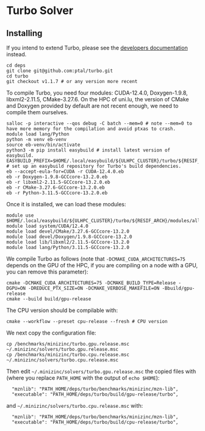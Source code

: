 # Turbo Solver

## Installing

If you intend to extend Turbo, please see the [developers documentation](https://github.com/lattice-land/.github) instead.

```
cd deps
git clone git@github.com:ptal/turbo.git
cd turbo
git checkout v1.1.7 # or any version more recent
```

To compile Turbo, you need four modules: CUDA-12.4.0, Doxygen-1.9.8, libxml2-2.11.5, CMake-3.27.6.
On the HPC of uni.lu, the version of CMake and Doxygen provided by default are not recent enough, we need to compile them ourselves.
```
salloc -p interactive --qos debug -C batch --mem=0 # note --mem=0 to have more memory for the compilation and avoid ptxas to crash.
module load lang/Python
python -m venv eb-venv
source eb-venv/bin/activate
python3 -m pip install easybuild # install latest version of easybuild.
EASYBUILD_PREFIX=$HOME/.local/easybuild/${ULHPC_CLUSTER}/turbo/${RESIF_ARCH} # set up an easybuild repository for Turbo's build dependencies.
eb --accept-eula-for=CUDA -r CUDA-12.4.0.eb
eb -r Doxygen-1.9.8-GCCcore-13.2.0.eb
eb -r libxml2-2.11.5-GCCcore-13.2.0.eb
eb -r CMake-3.27.6-GCCcore-13.2.0.eb
eb -r Python-3.11.5-GCCcore-13.2.0.eb
```

Once it is installed, we can load these modules:

```
module use $HOME/.local/easybuild/${ULHPC_CLUSTER}/turbo/${RESIF_ARCH}/modules/all
module load system/CUDA/12.4.0
module load devel/CMake/3.27.6-GCCcore-13.2.0
module load devel/Doxygen/1.9.8-GCCcore-13.2.0
module load lib/libxml2/2.11.5-GCCcore-13.2.0
module load lang/Python/3.11.5-GCCcore-13.2.0
```

We compile Turbo as follows (note that `-DCMAKE_CUDA_ARCHITECTURES=75` depends on the GPU of the HPC, if you are compiling on a node with a GPU, you can remove this parameter):
```
cmake -DCMAKE_CUDA_ARCHITECTURES=75 -DCMAKE_BUILD_TYPE=Release -DGPU=ON -DREDUCE_PTX_SIZE=ON -DCMAKE_VERBOSE_MAKEFILE=ON -Bbuild/gpu-release
cmake --build build/gpu-release
```

The CPU version should be compilable with:
```
cmake --workflow --preset cpu-release --fresh # CPU version
```

We next copy the configuration file:
```
cp /benchmarks/minizinc/turbo.gpu.release.msc ~/.minizinc/solvers/turbo.gpu.release.msc
cp /benchmarks/minizinc/turbo.cpu.release.msc ~/.minizinc/solvers/turbo.cpu.release.msc
```
Then edit `~/.minizinc/solvers/turbo.gpu.release.msc` the copied files with (where you replace `PATH_HOME` with the output of `echo $HOME`):
```
  "mznlib": "PATH_HOME/deps/turbo/benchmarks/minizinc/mzn-lib",
  "executable": "PATH_HOME/deps/turbo/build/gpu-release/turbo",
```

and `~/.minizinc/solvers/turbo.cpu.release.msc` with:
```
  "mznlib": "PATH_HOME/deps/turbo/benchmarks/minizinc/mzn-lib",
  "executable": "PATH_HOME/deps/turbo/build/cpu-release/turbo",
```
